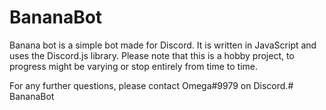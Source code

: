 # BananaBot
Banana bot is a simple bot made for Discord. It is written in JavaScript and uses the Discord.js library.
Please note that this is a hobby project, to progress might be varying or stop entirely from time to time.

For any further questions, please contact Omega#9979 on Discord.# BananaBot
